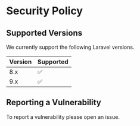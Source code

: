 # Security Policy

## Supported Versions

We currently support the following Laravel versions.

| Version | Supported          |
| ------- | ------------------ |
| 8.x   | :white_check_mark: |
| 9.x  | :white_check_mark: |

## Reporting a Vulnerability

To report a vulnerability please open an issue.